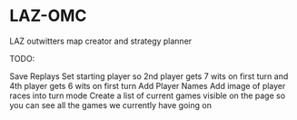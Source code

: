 # LAZ-OMC

LAZ outwitters map creator and strategy planner

TODO:

Save Replays
Set starting player so 2nd player gets 7 wits on first turn and 4th player gets 6 wits on first turn
Add Player Names
Add image of player races into turn mode
Create a list of current games visible on the page so you can see all the games we currently have going on
